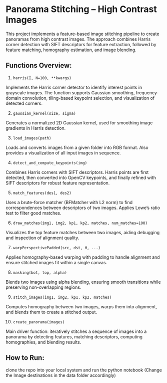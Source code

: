 # Panorama Stitching – High Contrast Images

This project implements a feature-based image stitching pipeline to create panoramas from high contrast images. The approach combines Harris corner detection with SIFT descriptors for feature extraction, followed by feature matching, homography estimation, and image blending.

## Functions Overview:
1. ``` harris(I, N=100, **kwargs) ```

Implements the Harris corner detector to identify interest points in grayscale images. The function supports Gaussian smoothing, frequency-domain convolution, tiling-based keypoint selection, and visualization of detected corners.

2. ``` gaussian_kernel(size, sigma) ```

Generates a normalized 2D Gaussian kernel, used for smoothing image gradients in Harris detection.

3. ``` load_images(path) ```

Loads and converts images from a given folder into RGB format. Also provides a visualization of all input images in sequence.

4. ``` detect_and_compute_keypoints(img) ```

Combines Harris corners with SIFT descriptors. Harris points are first detected, then converted into OpenCV keypoints, and finally refined with SIFT descriptors for robust feature representation.

5. ``` match_features(des1, des2) ```

Uses a brute-force matcher (BFMatcher with L2 norm) to find correspondences between descriptors of two images. Applies Lowe’s ratio test to filter good matches.

6. ``` draw_matches(img1, img2, kp1, kp2, matches, num_matches=100) ```

Visualizes the top feature matches between two images, aiding debugging and inspection of alignment quality.

7. ``` warpPerspectivePadded(src, dst, H, ...) ```

Applies homography-based warping with padding to handle alignment and ensure stitched images fit within a single canvas.

8. ``` masking(bot, top, alpha) ```

Blends two images using alpha blending, ensuring smooth transitions while preserving non-overlapping regions.

9. ``` stitch_images(img1, img2, kp1, kp2, matches) ```

Computes homography between two images, warps them into alignment, and blends them to create a stitched output.

10. ``` create_panorama(images) ```

Main driver function: iteratively stitches a sequence of images into a panorama by detecting features, matching descriptors, computing homographies, and blending results.

## How to Run:

clone the repo into your local system and run the python notebook (Change the Image destinations in the data folder accordingly)
